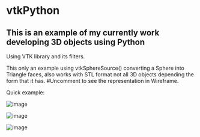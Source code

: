 # vtkPython

## This is an example of my currently work developing 3D objects using Python

Using VTK library and its filters.

This only an example using vtkSphereSource() converting a Sphere into Triangle faces, also works with STL format not all 3D objects depending the form that it has. 
#Uncomment to see the representation in Wireframe.

Quick example:

![image](https://user-images.githubusercontent.com/57594425/171424944-12a663ad-e771-44e7-b37d-74db5d4de4aa.png)

![image](https://user-images.githubusercontent.com/57594425/171412201-a7cc286c-f8f9-4af8-aa83-40ec76783a87.png)

![image](https://user-images.githubusercontent.com/57594425/171412262-a17e15b0-9912-46c7-8132-d7c683f844bd.png)
